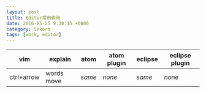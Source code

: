 ```yaml
---
layout: post
title: Editor常用查询
date: 2016-05-25 9:30:15 +0800
category: Sekorm
tags: [work, editor]
---
```


| vim | explain | atom | atom plugin | eclipse | eclipse plugin |
| --- | ------- | ---- | ----------- | ------- | -------------- |
| ctrl+arrow | words move | *same* | *none* | *same* | *none* |
